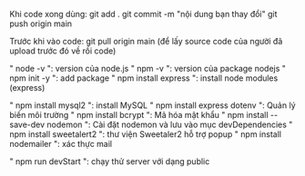 Khi code xong dùng:
git add .
git commit -m "nội dung bạn thay đổi"
git push origin main

Trước khi vào code:
git pull origin main (để lấy source code của người đã upload trước đó về rồi code)

" node -v ": version của node.js
" npm -v ": version của package nodejs
" npm init -y ": add package
" npm install express ": install node modules (express)

" npm install mysql2 ": install MySQL
" npm install express dotenv ": Quản lý biến môi trường
" npm install bcrypt ": Mã hóa mật khẩu
" npm install --save-dev nodemon ": Cài đặt nodemon và lưu vào mục devDependencies
" npm install sweetalert2 ": thư viện Sweetaler2 hỗ trợ popup
" npm install nodemailer ": xác thực mail


" npm run devStart ": chạy thử server với dạng public